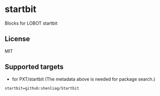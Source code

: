 # startbit

Blocks for LOBOT startbit
## License

MIT

## Supported targets

* for PXT/startbit
(The metadata above is needed for package search.)

```package
startbit=github:shenliag/Startbit
```

